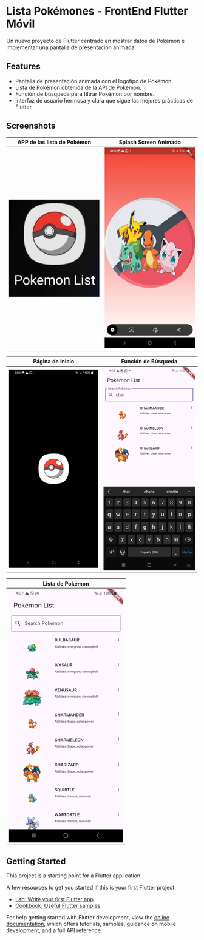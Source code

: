 # Lista Pokémones - FrontEnd Flutter Móvil

Un nuevo proyecto de Flutter centrado en mostrar datos de Pokémon e implementar una pantalla de presentación animada.

## Features

- Pantalla de presentación animada con el logotipo de Pokémon.
- Lista de Pokémon obtenida de la API de Pokémon.
- Función de búsqueda para filtrar Pokémon por nombre.
- Interfaz de usuario hermosa y clara que sigue las mejores prácticas de Flutter.

## Screenshots

| APP de las lista de Pokémon  | Splash Screen Animado  |
|------------------------------|------------------------|
| <img src="assets/Docs/app.jpeg" width="300"> | <img src="assets/Docs/splash_animado.jpeg" width="300"> |

| Página de Inicio  | Función de Búsqueda  |
|-------------------|----------------------|
| <img src="assets/Docs/inicio%20app.jpeg" width="300"> | <img src="assets/Docs/busqueda.jpeg" width="300"> |

| Lista de Pokémon  |
|-------------------|
| <img src="assets/Docs/lista_pokemones.jpeg" width="300"> |

## Getting Started

This project is a starting point for a Flutter application.

A few resources to get you started if this is your first Flutter project:

- [Lab: Write your first Flutter app](https://docs.flutter.dev/get-started/codelab)
- [Cookbook: Useful Flutter samples](https://docs.flutter.dev/cookbook)

For help getting started with Flutter development, view the [online documentation](https://docs.flutter.dev/), which offers tutorials, samples, guidance on mobile development, and a full API reference.
